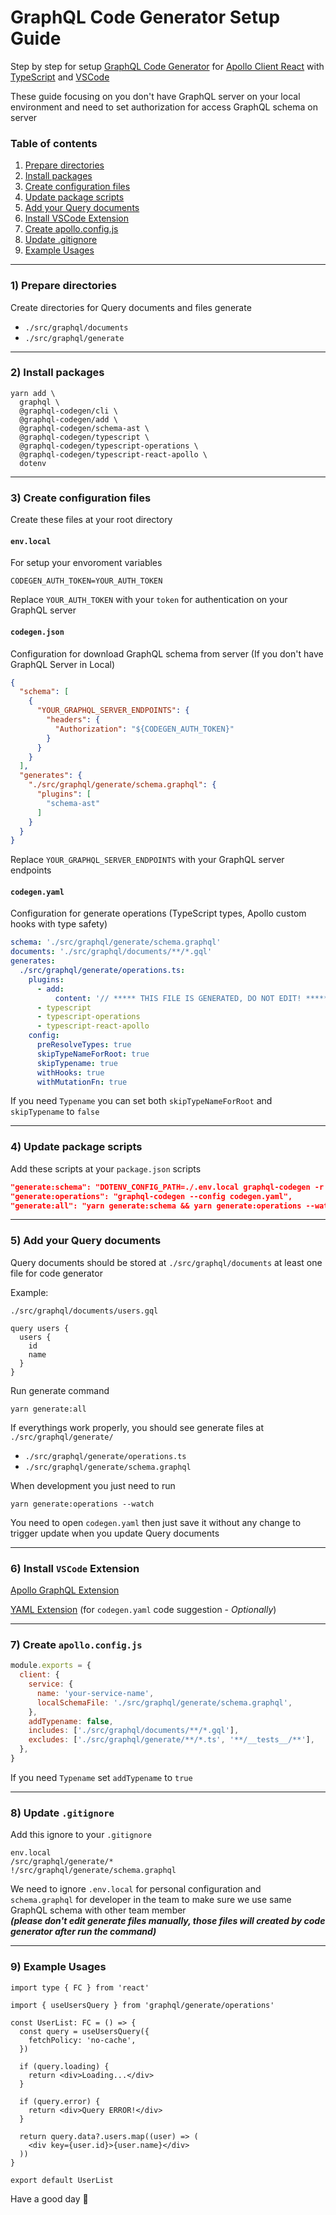 # GraphQL Code Generator Setup Guide

Step by step for setup [GraphQL Code Generator](https://www.graphql-code-generator.com/) for [Apollo Client React](https://www.apollographql.com/docs/react/) with [TypeScript](https://www.typescriptlang.org/) and [VSCode](https://code.visualstudio.com/)

These guide focusing on you don't have GraphQL server on your local environment and need to set authorization for access GraphQL schema on server

### Table of contents

1. [Prepare directories](#1-prepare-directories)
2. [Install packages](#2-install-packages)
3. [Create configuration files](#3-create-configuration-files)
4. [Update package scripts](#4-update-package-scripts)
5. [Add your Query documents](#5-add-your-query-documents)
6. [Install VSCode Extension](#6-install-vscode-extension)
7. [Create apollo.config.js](#7-create-apolloconfigjs)
8. [Update .gitignore](#8-update-gitignore)
9. [Example Usages](#9-example-usages)

---

### 1) Prepare directories

Create directories for Query documents and files generate

- `./src/graphql/documents`
- `./src/graphql/generate`

---

### 2) Install packages

```
yarn add \
  graphql \
  @graphql-codegen/cli \
  @graphql-codegen/add \
  @graphql-codegen/schema-ast \
  @graphql-codegen/typescript \
  @graphql-codegen/typescript-operations \
  @graphql-codegen/typescript-react-apollo \
  dotenv
```

---

### 3) Create configuration files

Create these files at your root directory

#### `env.local`

For setup your envoroment variables

```
CODEGEN_AUTH_TOKEN=YOUR_AUTH_TOKEN
```

Replace `YOUR_AUTH_TOKEN` with your `token` for authentication on your GraphQL server

#### `codegen.json`

Configuration for download GraphQL schema from server (If you don't have GraphQL Server in Local)

```json
{
  "schema": [
    {
      "YOUR_GRAPHQL_SERVER_ENDPOINTS": {
        "headers": {
          "Authorization": "${CODEGEN_AUTH_TOKEN}"
        }
      }
    }
  ],
  "generates": {
    "./src/graphql/generate/schema.graphql": {
      "plugins": [
        "schema-ast"
      ]
    }
  }
}
```

Replace `YOUR_GRAPHQL_SERVER_ENDPOINTS` with your GraphQL server endpoints

#### `codegen.yaml`

Configuration for generate operations (TypeScript types, Apollo custom hooks with type safety)

```yaml
schema: './src/graphql/generate/schema.graphql'
documents: './src/graphql/documents/**/*.gql'
generates:
  ./src/graphql/generate/operations.ts:
    plugins:
      - add:
          content: '// ***** THIS FILE IS GENERATED, DO NOT EDIT! *****'
      - typescript
      - typescript-operations
      - typescript-react-apollo
    config:
      preResolveTypes: true
      skipTypeNameForRoot: true
      skipTypename: true
      withHooks: true
      withMutationFn: true

```

If you need `Typename` you can set both `skipTypeNameForRoot` and `skipTypename` to `false`

---

### 4) Update package scripts

Add these scripts at your `package.json` scripts

```json
"generate:schema": "DOTENV_CONFIG_PATH=./.env.local graphql-codegen -r dotenv/config --config codegen.json",
"generate:operations": "graphql-codegen --config codegen.yaml",
"generate:all": "yarn generate:schema && yarn generate:operations --watch=false"
```

---

### 5) Add your Query documents

Query documents should be stored at `./src/graphql/documents` at least one file for code generator

Example:

`./src/graphql/documents/users.gql`

```
query users {
  users {
    id
    name
  }
}
```

Run generate command

```
yarn generate:all
```

If everythings work properly, you should see generate files at `./src/graphql/generate/`

- `./src/graphql/generate/operations.ts`
- `./src/graphql/generate/schema.graphql`

When development you just need to run

```
yarn generate:operations --watch
```

You need to open `codegen.yaml` then just save it without any change to trigger update when you update Query documents

---

### 6) Install `VSCode` Extension

[Apollo GraphQL Extension](https://marketplace.visualstudio.com/items?itemName=apollographql.vscode-apollo)

[YAML Extension](https://marketplace.visualstudio.com/items?itemName=redhat.vscode-yaml) (for `codegen.yaml` code suggestion - *Optionally*)

---

### 7) Create `apollo.config.js`

```js
module.exports = {
  client: {
    service: {
      name: 'your-service-name',
      localSchemaFile: './src/graphql/generate/schema.graphql',
    },
    addTypename: false,
    includes: ['./src/graphql/documents/**/*.gql'],
    excludes: ['./src/graphql/generate/**/*.ts', '**/__tests__/**'],
  },
}
```

If you need `Typename` set `addTypename` to `true`

---

### 8) Update `.gitignore`

Add this ignore to your `.gitignore`

```
env.local
/src/graphql/generate/*
!/src/graphql/generate/schema.graphql
```

We need to ignore `.env.local` for personal configuration and `schema.graphql` for developer in the team to make sure we use same GraphQL schema with other team member\
_**(please don't edit generate files manually, those files will created by code generator after run the command)**_

---

### 9) Example Usages

```tsx
import type { FC } from 'react'

import { useUsersQuery } from 'graphql/generate/operations'

const UserList: FC = () => {
  const query = useUsersQuery({
    fetchPolicy: 'no-cache',
  })
  
  if (query.loading) {
    return <div>Loading...</div>
  }
  
  if (query.error) {
    return <div>Query ERROR!</div>
  }

  return query.data?.users.map((user) => (
    <div key={user.id}>{user.name}</div>
  ))
}

export default UserList
```

Have a good day 🚀
